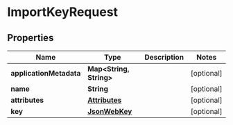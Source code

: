 
# ImportKeyRequest

## Properties
Name | Type | Description | Notes
------------ | ------------- | ------------- | -------------
**applicationMetadata** | **Map&lt;String, String&gt;** |  |  [optional]
**name** | **String** |  |  [optional]
**attributes** | [**Attributes**](Attributes.md) |  |  [optional]
**key** | [**JsonWebKey**](JsonWebKey.md) |  |  [optional]



